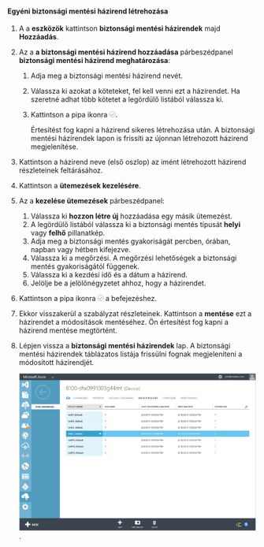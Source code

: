 <!--author=SharS last changed: 9/15/15-->

#### <a name="to-create-a-custom-backup-policy"></a>Egyéni biztonsági mentési házirend létrehozása
1. A a **eszközök** kattintson **biztonsági mentési házirendek** majd **Hozzáadás**.
2. Az a **a biztonsági mentési házirend hozzáadása** párbeszédpanel **biztonsági mentési házirend meghatározása**:
   
   1. Adja meg a biztonsági mentési házirend nevét.
   2. Válassza ki azokat a köteteket, fel kell venni ezt a házirendet. Ha szeretné adhat több kötetet a legördülő listából válassza ki.
   3. Kattintson a pipa ikonra ![pipa ikon](./media/storsimple-add-backup-policy/HCS_CheckIcon-include.png).
      
      Értesítést fog kapni a házirend sikeres létrehozása után. A biztonsági mentési házirendek lapon is frissíti az újonnan létrehozott házirend megjelenítése.
3. Kattintson a házirend neve (első oszlop) az imént létrehozott házirend részleteinek feltárásához.
4. Kattintson a **ütemezések kezelésére**.
5. Az a **kezelése ütemezések** párbeszédpanel:
   
   1. Válassza ki **hozzon létre új** hozzáadása egy másik ütemezést.
   2. A legördülő listából válassza ki a biztonsági mentés típusát **helyi** vagy **felhő** pillanatkép.
   3. Adja meg a biztonsági mentés gyakoriságát percben, órában, napban vagy hétben kifejezve.
   4. Válassza ki a megőrzési. A megőrzési lehetőségek a biztonsági mentés gyakoriságától függenek.
   5. Válassza ki a kezdési idő és a dátum a házirend.
   6. Jelölje be a jelölőnégyzetet ahhoz, hogy a házirendet.
6. Kattintson a pipa ikonra ![pipa ikon](./media/storsimple-add-backup-policy/HCS_CheckIcon-include.png) a befejezéshez.
7. Ekkor visszakerül a szabályzat részleteinek. Kattintson a **mentése** ezt a házirendet a módosítások mentéséhez. Ön értesítést fog kapni a házirend mentése megtörtént.
8. Lépjen vissza a **biztonsági mentési házirendek** lap. A biztonsági mentési házirendek táblázatos listája frissülni fognak megjeleníteni a módosított házirendjét.
   
    ![Egyéni biztonsági mentési házirend](./media/storsimple-create-custom-backup-policy/HCS_CustomBackupPolicyM-include.png).

